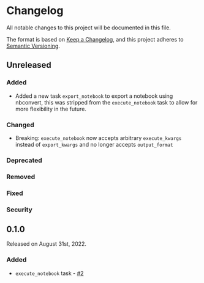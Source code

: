 # Changelog

All notable changes to this project will be documented in this file.

The format is based on [Keep a Changelog](https://keepachangelog.com/en/1.0.0/),
and this project adheres to [Semantic Versioning](https://semver.org/spec/v2.0.0.html).

## Unreleased

### Added
- Added a new task `export_notebook` to export a notebook using nbconvert, this was stripped from the `execute_notebook` task to allow for more flexibility in the future.

### Changed
- Breaking: `execute_notebook` now accepts arbitrary `execute_kwargs` instead of `export_kwargs` and no longer accepts `output_format`

### Deprecated

### Removed

### Fixed

### Security

## 0.1.0

Released on August 31st, 2022.

### Added

- `execute_notebook` task - [#2](https://github.com/PrefectHQ/prefect-jupyter/pull/2)
